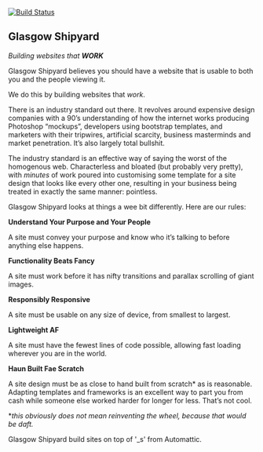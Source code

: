 [![Build Status](https://travis-ci.org/glasgowshipyard/beinghuman.svg?branch=master)](https://travis-ci.org/glasgowshipyard/beinghuman)

## Glasgow Shipyard

_Building websites that **WORK**_

Glasgow Shipyard believes you should have a website that is usable to both you and the people viewing it.

We do this by building websites that _work_.

There is an industry standard out there. It revolves around expensive design companies with a 90’s understanding of how the internet works producing Photoshop “mockups”, developers using bootstrap templates, and marketers with their tripwires, artificial scarcity, business masterminds and market penetration. It’s also largely total bullshit.

The industry standard is an effective way of saying the worst of the homogenous web. Characterless and bloated (but probably very pretty), with *minutes* of work poured into customising some template for a site design that looks like every other one, resulting in your business being treated in exactly the same manner: pointless.

Glasgow Shipyard looks at things a wee bit differently. Here are our rules:

**Understand Your Purpose and Your People**

A site must convey your purpose and know who it’s talking to before anything else happens.

**Functionality Beats Fancy**

A site must work before it has nifty transitions and parallax scrolling of giant images.

**Responsibly Responsive**

A site must be usable on any size of device, from smallest to largest.

**Lightweight AF**

A site must have the fewest lines of code possible, allowing fast loading wherever you are in the world.

**Haun Built Fae Scratch**

A site design must be as close to hand built from scratch* as is reasonable. Adapting templates and frameworks is an excellent way to part you from cash while someone else worked harder for longer for less. That’s not cool.

*_this obviously does not mean reinventing the wheel, because that would be daft._

Glasgow Shipyard build sites on top of '_s' from Automattic.